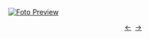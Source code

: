 [![Foto Preview](preview/n333.avif)](https://20essentials.github.io/project-000-333)

<div align="center" style="display: flex; justify-content: center;">
  <a  href="https://github.com/20essentials/project-000-332" target="_blank">&#8592;</a>
  &nbsp;&nbsp;
  <a  href="https://github.com/20essentials/project-000-334" target="_blank">&#8594;</a>
</div>
